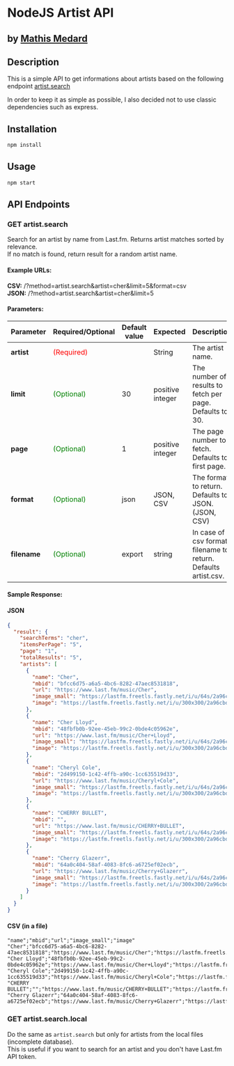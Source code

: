 # NodeJS Artist API

## by [Mathis Medard](https://github.com/R3C-0N)

## Description

This is a simple API to get informations about artists based on the following
endpoint [artist.search](https://www.last.fm/api/show/artist.search)

In order to keep it as simple as possible, I also decided not to use classic dependencies such as express.

## Installation

```bash
npm install
```

## Usage

```bash
npm start
```

## API Endpoints

### GET artist.search

Search for an artist by name from Last.fm. Returns artist matches sorted by relevance. \
If no match is found, return result for a random artist name.

#### Example URLs:

**CSV:** /?method=artist.search&artist=cher&limit=5&format=csv \
**JSON:** /?method=artist.search&artist=cher&limit=5

#### Parameters:

| Parameter    | Required/Optional                            | Default value | Expected         | Description                                                     |
|--------------|----------------------------------------------|---------------|------------------|-----------------------------------------------------------------|
| **artist**   | <span style="color: red">(Required)</span>   |               | String           | The artist name.                                                |
| **limit**    | <span style="color: green">(Optional)</span> | 30            | positive integer | The number of results to fetch per page. Defaults to 30.        |
| **page**     | <span style="color: green">(Optional)</span> | 1             | positive integer | The page number to fetch. Defaults to first page.               |
| **format**   | <span style="color: green">(Optional)</span> | json          | JSON, CSV        | The format to return. Defaults to JSON. (JSON, CSV)             |
| **filename** | <span style="color: green">(Optional)</span> | export        | string           | In case of csv format, filename to return. Defaults artist.csv. |

#### Sample Response:

#### JSON

```JSON
{
  "result": {
    "searchTerms": "cher",
    "itemsPerPage": "5",
    "page": "1",
    "totalResults": "5",
    "artists": [
      {
        "name": "Cher",
        "mbid": "bfcc6d75-a6a5-4bc6-8282-47aec8531818",
        "url": "https://www.last.fm/music/Cher",
        "image_small": "https://lastfm.freetls.fastly.net/i/u/64s/2a96cbd8b46e442fc41c2b86b821562f.png",
        "image": "https://lastfm.freetls.fastly.net/i/u/300x300/2a96cbd8b46e442fc41c2b86b821562f.png"
      },
      {
        "name": "Cher Lloyd",
        "mbid": "48fbfb0b-92ee-45eb-99c2-0bde4c05962e",
        "url": "https://www.last.fm/music/Cher+Lloyd",
        "image_small": "https://lastfm.freetls.fastly.net/i/u/64s/2a96cbd8b46e442fc41c2b86b821562f.png",
        "image": "https://lastfm.freetls.fastly.net/i/u/300x300/2a96cbd8b46e442fc41c2b86b821562f.png"
      },
      {
        "name": "Cheryl Cole",
        "mbid": "2d499150-1c42-4ffb-a90c-1cc635519d33",
        "url": "https://www.last.fm/music/Cheryl+Cole",
        "image_small": "https://lastfm.freetls.fastly.net/i/u/64s/2a96cbd8b46e442fc41c2b86b821562f.png",
        "image": "https://lastfm.freetls.fastly.net/i/u/300x300/2a96cbd8b46e442fc41c2b86b821562f.png"
      },
      {
        "name": "CHERRY BULLET",
        "mbid": "",
        "url": "https://www.last.fm/music/CHERRY+BULLET",
        "image_small": "https://lastfm.freetls.fastly.net/i/u/64s/2a96cbd8b46e442fc41c2b86b821562f.png",
        "image": "https://lastfm.freetls.fastly.net/i/u/300x300/2a96cbd8b46e442fc41c2b86b821562f.png"
      },
      {
        "name": "Cherry Glazerr",
        "mbid": "64a0c404-58af-4083-8fc6-a6725ef02ecb",
        "url": "https://www.last.fm/music/Cherry+Glazerr",
        "image_small": "https://lastfm.freetls.fastly.net/i/u/64s/2a96cbd8b46e442fc41c2b86b821562f.png",
        "image": "https://lastfm.freetls.fastly.net/i/u/300x300/2a96cbd8b46e442fc41c2b86b821562f.png"
      }
    ]
  }
}
```

#### CSV (in a file)

```CSV
"name";"mbid";"url";"image_small";"image"
"Cher";"bfcc6d75-a6a5-4bc6-8282-47aec8531818";"https://www.last.fm/music/Cher";"https://lastfm.freetls.fastly.net/i/u/64s/2a96cbd8b46e442fc41c2b86b821562f.png";"https://lastfm.freetls.fastly.net/i/u/300x300/2a96cbd8b46e442fc41c2b86b821562f.png"
"Cher Lloyd";"48fbfb0b-92ee-45eb-99c2-0bde4c05962e";"https://www.last.fm/music/Cher+Lloyd";"https://lastfm.freetls.fastly.net/i/u/64s/2a96cbd8b46e442fc41c2b86b821562f.png";"https://lastfm.freetls.fastly.net/i/u/300x300/2a96cbd8b46e442fc41c2b86b821562f.png"
"Cheryl Cole";"2d499150-1c42-4ffb-a90c-1cc635519d33";"https://www.last.fm/music/Cheryl+Cole";"https://lastfm.freetls.fastly.net/i/u/64s/2a96cbd8b46e442fc41c2b86b821562f.png";"https://lastfm.freetls.fastly.net/i/u/300x300/2a96cbd8b46e442fc41c2b86b821562f.png"
"CHERRY BULLET";"";"https://www.last.fm/music/CHERRY+BULLET";"https://lastfm.freetls.fastly.net/i/u/64s/2a96cbd8b46e442fc41c2b86b821562f.png";"https://lastfm.freetls.fastly.net/i/u/300x300/2a96cbd8b46e442fc41c2b86b821562f.png"
"Cherry Glazerr";"64a0c404-58af-4083-8fc6-a6725ef02ecb";"https://www.last.fm/music/Cherry+Glazerr";"https://lastfm.freetls.fastly.net/i/u/64s/2a96cbd8b46e442fc41c2b86b821562f.png";"https://lastfm.freetls.fastly.net/i/u/300x300/2a96cbd8b46e442fc41c2b86b821562f.png"
```


### GET artist.search.local

Do the same as `artist.search` but only for artists from the local files (incomplete database). \
This is useful if you want to search for an artist and you don't have Last.fm API token.
